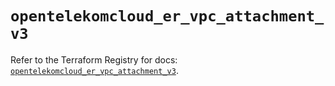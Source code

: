 # `opentelekomcloud_er_vpc_attachment_v3`

Refer to the Terraform Registry for docs: [`opentelekomcloud_er_vpc_attachment_v3`](https://registry.terraform.io/providers/opentelekomcloud/opentelekomcloud/1.36.41/docs/resources/er_vpc_attachment_v3).
